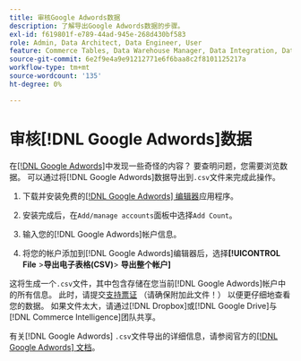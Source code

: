 ```yaml
---
title: 审核Google Adwords数据
description: 了解导出Google Adwords数据的步骤。
exl-id: f619801f-e789-44ad-945e-268d430bf583
role: Admin, Data Architect, Data Engineer, User
feature: Commerce Tables, Data Warehouse Manager, Data Integration, Data Import/Export
source-git-commit: 6e2f9e4a9e91212771e6f6baa8c2f8101125217a
workflow-type: tm+mt
source-wordcount: '135'
ht-degree: 0%

---
```


# 审核[!DNL Google Adwords]数据

在[[!DNL Google Adwords]](../integrations/google-adwords.md)中发现一些奇怪的内容？ 要查明问题，您需要浏览数据。 可以通过将[!DNL Google Adwords]数据导出到`.csv`文件来完成此操作。

1. 下载并安装免费的[[!DNL Google Adwords] 编辑器](https://ads.google.com/home/tools/ads-editor/)应用程序。

1. 安装完成后，在`Add/manage accounts`面板中选择`Add Count`。

1. 输入您的[!DNL Google Adwords]帐户信息。

1. 将您的帐户添加到[!DNL Google Adwords]编辑器后，选择&#x200B;**[!UICONTROL File** > **&#x200B;导出电子表格(CSV)**> **导出整个帐户]**

这将生成一个`.csv`文件，其中包含存储在您当前[!DNL Google Adwords]帐户中的所有信息。 此时，请提交[支持票证](https://experienceleague.adobe.com/docs/commerce-knowledge-base/kb/troubleshooting/miscellaneous/mbi-service-policies.html) （请确保附加此文件！） 以便更仔细地查看您的数据。 如果文件太大，请通过[!DNL Dropbox]或[!DNL Google Drive]与[!DNL Commerce Intelligence]团队共享。

有关[!DNL Google Adwords] `.csv`文件导出的详细信息，请参阅官方的[[!DNL Google Adwords] 文档](https://support.google.com/google-ads/editor/answer/38657?hl=en)。
